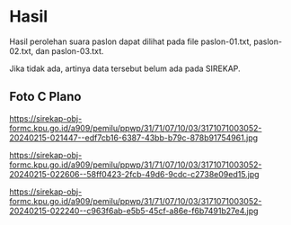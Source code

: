 # Hasil

Hasil perolehan suara paslon dapat dilihat pada file paslon-01.txt, paslon-02.txt, dan paslon-03.txt.

Jika tidak ada, artinya data tersebut belum ada pada SIREKAP.

## Foto C Plano

https://sirekap-obj-formc.kpu.go.id/a909/pemilu/ppwp/31/71/07/10/03/3171071003052-20240215-021447--edf7cb16-6387-43bb-b79c-878b91754961.jpg

https://sirekap-obj-formc.kpu.go.id/a909/pemilu/ppwp/31/71/07/10/03/3171071003052-20240215-022606--58ff0423-2fcb-49d6-9cdc-c2738e09ed15.jpg

https://sirekap-obj-formc.kpu.go.id/a909/pemilu/ppwp/31/71/07/10/03/3171071003052-20240215-022240--c963f6ab-e5b5-45cf-a86e-f6b7491b27e4.jpg
